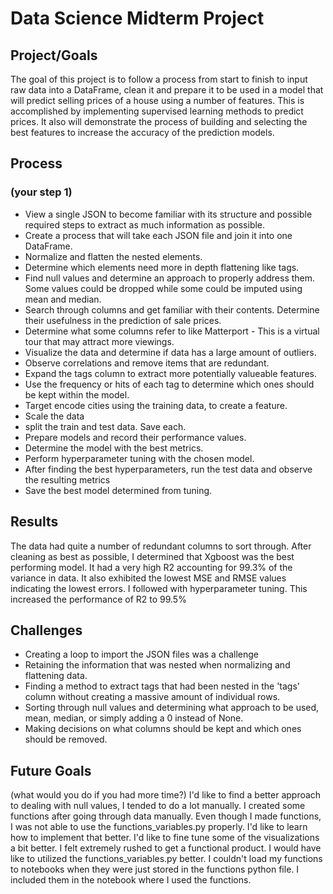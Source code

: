 # Data Science Midterm Project

## Project/Goals
The goal of this project is to follow a process from start to finish to input raw data into a DataFrame, clean it and prepare it
to be used in a model that will predict selling prices of a house using a number of features.
This is accomplished by implementing supervised learning methods to predict prices.
It also will demonstrate the process of building and selecting the best features to increase the accuracy of the prediction models.

## Process
### (your step 1)
- View a single JSON to become familiar with its structure and possible required steps to extract as much information as possible.
- Create a process that will take each JSON file and join it into one DataFrame.
- Normalize and flatten the nested elements.
- Determine which elements need more in depth flattening like tags. 
- Find null values and determine an approach to properly address them. Some values could be dropped while some could be imputed using mean and median.
- Search through columns and get familiar with their contents. Determine their usefulness in the prediction of sale prices.
- Determine what some columns refer to like Matterport - This is a virtual tour that may attract more viewings.
- Visualize the data and determine if data has a large amount of outliers.
- Observe correlations and remove items that are redundant. 
- Expand the tags column to extract more potentially valueable features.
- Use the frequency or hits of each tag to determine which ones should be kept within the model.
- Target encode cities using the training data, to create a feature.
- Scale the data
- split the train and test data. Save each.
- Prepare models and record their performance values.
- Determine the model with the best metrics.
- Perform hyperparameter tuning with the chosen model.
- After finding the best hyperparameters, run the test data and observe the resulting metrics
- Save the best model determined from tuning.

## Results
The data had quite a number of redundant columns to sort through. 
After cleaning as best as possible, I determined that Xgboost was the best performing model. 
It had a very high R2 accounting for 99.3% of the variance in data. 
It also exhibited the lowest MSE and RMSE values indicating the lowest errors. 
I followed with hyperparameter tuning. 
This increased the performance of R2 to 99.5% 

## Challenges 
- Creating a loop to import the JSON files was a challenge
- Retaining the information that was nested when normalizing and flattening data.
- Finding a method to extract tags that had been nested in the 'tags' column without creating a massive amount of individual rows.
- Sorting through null values and determining what approach to be used, mean, median, or simply adding a 0 instead of None.
- Making decisions on what columns should be kept and which ones should be removed.


## Future Goals
(what would you do if you had more time?)
I'd like to find a better approach to dealing with null values, I tended to do a lot manually.
I created some functions after going through data manually. 
Even though I made functions, I was not able to use the functions_variables.py properly. I'd like to learn how to implement that better.
I'd like to fine tune some of the visualizations a bit better. I felt extremely rushed to get a functional product. 
I would have like to utilized the functions_variables.py better. I couldn't load my functions to notebooks when they were just stored
in the functions python file. I included them in the notebook where I used the functions. 